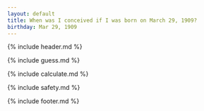```yaml
---
layout: default
title: When was I conceived if I was born on March 29, 1909?
birthday: Mar 29, 1909
---
```


{% include header.md %}

{% include guess.md %}

{% include calculate.md %}

{% include safety.md %}

{% include footer.md %}




